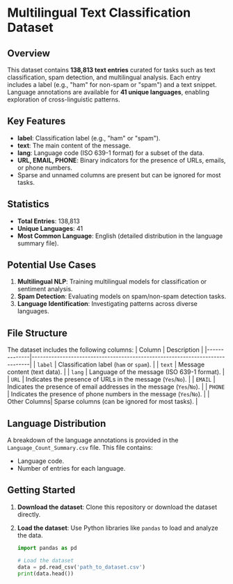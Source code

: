 # Multilingual Text Classification Dataset

## Overview
This dataset contains **138,813 text entries** curated for tasks such as text classification, spam detection, and multilingual analysis. Each entry includes a label (e.g., "ham" for non-spam or "spam") and a text snippet. Language annotations are available for **41 unique languages**, enabling exploration of cross-linguistic patterns.

## Key Features
- **label**: Classification label (e.g., "ham" or "spam").
- **text**: The main content of the message.
- **lang**: Language code (ISO 639-1 format) for a subset of the data.
- **URL, EMAIL, PHONE**: Binary indicators for the presence of URLs, emails, or phone numbers.
- Sparse and unnamed columns are present but can be ignored for most tasks.

## Statistics
- **Total Entries**: 138,813
- **Unique Languages**: 41
- **Most Common Language**: English (detailed distribution in the language summary file).

## Potential Use Cases
1. **Multilingual NLP**: Training multilingual models for classification or sentiment analysis.
2. **Spam Detection**: Evaluating models on spam/non-spam detection tasks.
3. **Language Identification**: Investigating patterns across diverse languages.

## File Structure
The dataset includes the following columns:
| Column       | Description                                                                 |
|--------------|-----------------------------------------------------------------------------|
| `label`      | Classification label (`ham` or `spam`).                                    |
| `text`       | Message content (text data).                                               |
| `lang`       | Language of the message (ISO 639-1 format).                                |
| `URL`        | Indicates the presence of URLs in the message (`Yes`/`No`).                |
| `EMAIL`      | Indicates the presence of email addresses in the message (`Yes`/`No`).     |
| `PHONE`      | Indicates the presence of phone numbers in the message (`Yes`/`No`).       |
| Other Columns| Sparse columns (can be ignored for most tasks).                            |

## Language Distribution
A breakdown of the language annotations is provided in the `Language_Count_Summary.csv` file. This file contains:
- Language code.
- Number of entries for each language.

## Getting Started
1. **Download the dataset**: Clone this repository or download the dataset directly.
2. **Load the dataset**: Use Python libraries like `pandas` to load and analyze the data.

   ```python
   import pandas as pd
   
   # Load the dataset
   data = pd.read_csv('path_to_dataset.csv')
   print(data.head())
